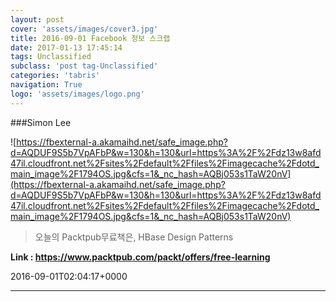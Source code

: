 ```yaml
---
layout: post
cover: 'assets/images/cover3.jpg'
title: 2016-09-01 Facebook 정보 스크랩
date: 2017-01-13 17:45:14
tags: Unclassified
subclass: 'post tag-Unclassified'
categories: 'tabris'
navigation: True
logo: 'assets/images/logo.png'
---
```


###Simon Lee

![https://fbexternal-a.akamaihd.net/safe_image.php?d=AQDUF9S5b7VpAFbP&w=130&h=130&url=https%3A%2F%2Fdz13w8afd47il.cloudfront.net%2Fsites%2Fdefault%2Ffiles%2Fimagecache%2Fdotd_main_image%2F1794OS.jpg&cfs=1&_nc_hash=AQBj053s1TaW20nV](https://fbexternal-a.akamaihd.net/safe_image.php?d=AQDUF9S5b7VpAFbP&w=130&h=130&url=https%3A%2F%2Fdz13w8afd47il.cloudfront.net%2Fsites%2Fdefault%2Ffiles%2Fimagecache%2Fdotd_main_image%2F1794OS.jpg&cfs=1&_nc_hash=AQBj053s1TaW20nV)

>오늘의 Packtpub무료책은,
HBase Design Patterns



**Link : <https://www.packtpub.com/packt/offers/free-learning>**

2016-09-01T02:04:17+0000

---

